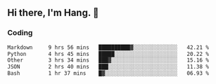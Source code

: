 ## Hi there, I'm Hang. 👋

### Coding

<!--START_SECTION:waka-->

```txt
Markdown     9 hrs 56 mins   ██████████▓░░░░░░░░░░░░░░   42.21 %
Python       4 hrs 45 mins   █████░░░░░░░░░░░░░░░░░░░░   20.22 %
Other        3 hrs 34 mins   ███▓░░░░░░░░░░░░░░░░░░░░░   15.16 %
JSON         2 hrs 40 mins   ███░░░░░░░░░░░░░░░░░░░░░░   11.38 %
Bash         1 hr 37 mins    █▓░░░░░░░░░░░░░░░░░░░░░░░   06.93 %
```

<!--END_SECTION:waka-->

